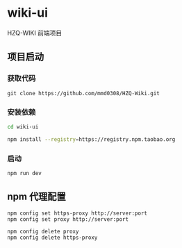 # wiki-ui
  HZQ-WIKI 前端项目

## 项目启动

### 获取代码
```git
git clone https://github.com/mmd0308/HZQ-Wiki.git
```
### 安装依赖
```bash
cd wiki-ui
```

```bash
npm install --registry=https://registry.npm.taobao.org
```
### 启动

```bash
npm run dev
```



## npm 代理配置

```
npm config set https-proxy http://server:port
npm config set proxy http://server:port

npm config delete proxy
npm config delete https-proxy
```